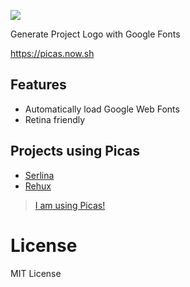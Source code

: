 ![](https://ws1.sinaimg.cn/large/006tNbRwly1fydc8lgsgrj31kw0hk0uc.jpg)

Generate Project Logo with Google Fonts

https://picas.now.sh

## Features

- Automatically load Google Web Fonts
- Retina friendly

## Projects using Picas

- [Serlina](https://github.com/djyde/serlina)
- [Rehux](https://github.com/djyde/rehux)

> [I am using Picas!](https://github.com/djyde/Picas/issues/7)

# License

MIT License

